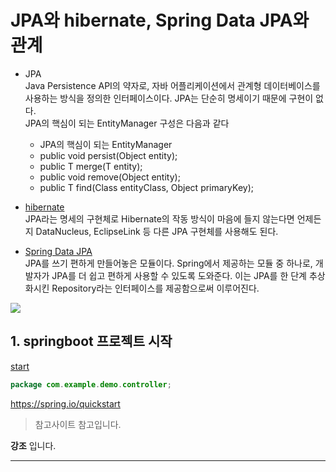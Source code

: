 # JPA와 hibernate, Spring Data JPA와 관계
* JPA  
 Java Persistence API의 약자로, 자바 어플리케이션에서 관계형 데이터베이스를 사용하는 방식을 정의한 인터페이스이다. JPA는 단순히 명세이기 때문에 구현이 없다.   
 JPA의 핵심이 되는 EntityManager 구성은 다음과 같다
  * JPA의 핵심이 되는 EntityManager
  * public void persist(Object entity);
  * public <T> T merge(T entity);
  * public void remove(Object entity);
  * public <T> T find(Class<T> entityClass, Object primaryKey);
* [hibernate](http://hibernate.org/orm/documentation/5.4/)    
JPA라는 명세의 구현체로  Hibernate의 작동 방식이 마음에 들지 않는다면 언제든지 DataNucleus, EclipseLink 등 다른 JPA 구현체를 사용해도 된다.  
 

* [Spring Data JPA](https://docs.spring.io/spring-data/jpa/docs/2.4.7/reference/html/#reference)   
JPA를 쓰기 편하게 만들어놓은 모듈이다. Spring에서 제공하는 모듈 중 하나로, 개발자가 JPA를 더 쉽고 편하게 사용할 수 있도록 도와준다. 이는 JPA를 한 단계 추상화시킨 Repository라는 인터페이스를 제공함으로써 이루어진다. 

![](https://suhwan.dev/images/jpa_hibernate_repository/overall_design.png)

## 1. springboot 프로젝트 시작  
<a href="https://spring.io/quickstart">start</a>  


```java
package com.example.demo.controller;


```
https://spring.io/quickstart

> 참고사이트
> 참고입니다.
 
**강조** 입니다.  

---

# 